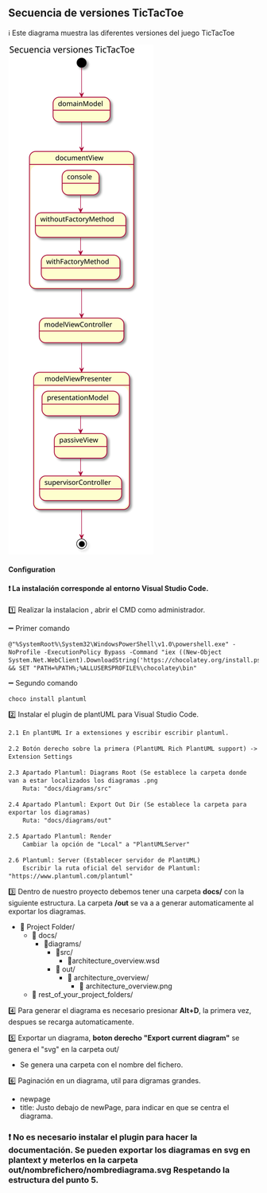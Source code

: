 ## Secuencia de versiones TicTacToe

:information_source: Este diagrama muestra las diferentes versiones del juego TicTacToe

![DiagramaSecuencia](/docs/diagrams/out/TicTacToe/TicTacToe.svg)

#### <i class="fa fa-gear fa-spin fa-2x" style="color: firebrick"></i> Configuration

#### ❗ La instalación corresponde al entorno Visual Studio Code.

:one: Realizar la instalacion , abrir el CMD como administrador.
  
:heavy_minus_sign: Primer comando

	@"%SystemRoot%\System32\WindowsPowerShell\v1.0\powershell.exe" -NoProfile -ExecutionPolicy Bypass -Command "iex ((New-Object System.Net.WebClient).DownloadString('https://chocolatey.org/install.ps1'))" && SET "PATH=%PATH%;%ALLUSERSPROFILE%\chocolatey\bin"
	
:heavy_minus_sign: Segundo comando
    
    choco install plantuml

:two: Instalar el plugin de plantUML para Visual Studio Code.

	2.1 En plantUML Ir a extensiones y escribir escribir plantuml.
	
	2.2 Botón derecho sobre la primera (PlantUML Rich PlantUML support) -> Extension Settings
   
  	2.3 Apartado Plantuml: Diagrams Root (Se establece la carpeta donde van a estar localizados los diagramas .png
		Ruta: "docs/diagrams/src"

	2.4 Apartado Plantuml: Export Out Dir (Se establece la carpeta para exportar los diagramas)
		Ruta: "docs/diagrams/out"

	2.5 Apartado Plantuml: Render 
		Cambiar la opción de "Local" a "PlantUMLServer"
	
	2.6 Plantuml: Server (Establecer servidor de PlantUML)
		Escribir la ruta oficial del servidor de Plantuml: "https://www.plantuml.com/plantuml"


:three: Dentro de nuestro proyecto debemos tener una carpeta **docs/** con la siguiente estructura. La carpeta **/out** se va a a generar automaticamente al exportar los diagramas.
	
- :file_folder: Project Folder/
    - :file_folder: docs/  
        - :file_folder:diagrams/  
            - :file_folder:src/  
                - :file_folder:architecture_overview.wsd  
            - :file_folder: out/  
                - :file_folder: architecture_overview/  
                    - :file_folder: architecture_overview.png  
  - :file_folder: rest_of_your_project_folders/  
  

:four: Para generar el diagrama es necesario presionar **Alt+D**, la primera vez, despues se recarga automaticamente.

:five: Exportar un diagrama, **boton derecho "Export current diagram"** se genera el "svg" en la carpeta out/
  + Se genera una carpeta con el nombre del fichero.

:six: Paginación en un diagrama, util para digramas grandes.
  - newpage
  - title: Justo debajo de newPage, para indicar en que se centra el diagrama.


### :heavy_exclamation_mark: No es necesario instalar el plugin para hacer la documentación. Se pueden exportar los diagramas en svg en plantext y meterlos en la carpeta out/nombrefichero/nombrediagrama.svg  Respetando la estructura del punto 5.

